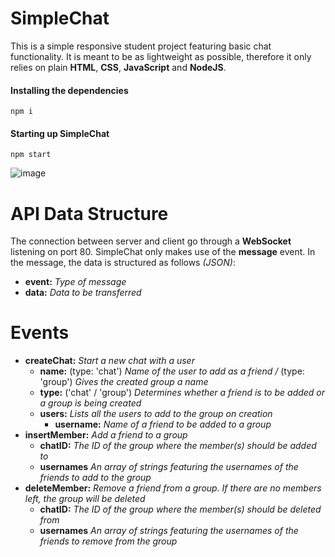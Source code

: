 # SimpleChat
This is a simple responsive student project featuring basic chat functionality. It is meant to be as lightweight as possible, therefore it only relies on plain **HTML**, **CSS**, **JavaScript** and **NodeJS**.

#### Installing the dependencies
```
npm i
```

#### Starting up SimpleChat
```
npm start
```

![image](https://github.com/altetaube/simplechat/assets/116595379/1628ecdb-9205-480f-84f2-c93965dd3bb2)

# API Data Structure
The connection between server and client go through a **WebSocket** listening on port 80. SimpleChat only makes use of the **message** event.
In the message, the data is structured as follows *(JSON)*:
+ **event:** *Type of message*
+ **data:** *Data to be transferred*

# Events
+ **createChat:** *Start a new chat with a user*
  + **name:** (type: 'chat') *Name of the user to add as a friend /* (type: 'group') *Gives the created group a name*
  + **type:** ('chat' / 'group') *Determines whether a friend is to be added or a group is being created*
  + **users:** *Lists all the users to add to the group on creation*
      + **username:** *Name of a friend to be added to a group*
+ **insertMember:** *Add a friend to a group*
    + **chatID:** *The ID of the group where the member(s) should be added to*
    + **usernames** *An array of strings featuring the usernames of the friends to add to the group*
+ **deleteMember:** *Remove a friend from a group. If there are no members left, the group will be deleted*
    + **chatID:** *The ID of the group where the member(s) should be deleted from*
    + **usernames** *An array of strings featuring the usernames of the friends to remove from the group*
